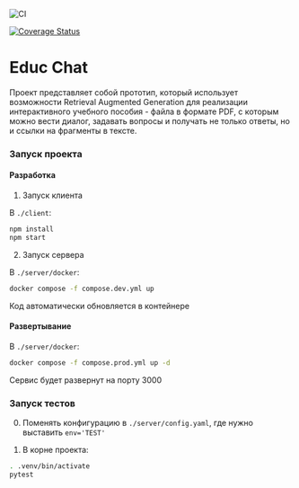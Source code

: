 ![CI](https://github.com/Syrenny/educ/actions/workflows/test.yml/badge.svg)

[![Coverage Status](https://coveralls.io/repos/github/USERNAME/REPO_NAME/badge.svg?branch=main)](https://coveralls.io/github/USERNAME/REPO_NAME?branch=main)

# Educ Chat

Проект представляет собой прототип, который использует возможности Retrieval Augmented Generation для реализации интерактивного учебного пособия - файла в формате PDF, с которым можно вести диалог, задавать вопросы и получать не только ответы, но и ссылки на фрагменты в тексте.

### Запуск проекта

#### Разработка

1. Запуск клиента

В `./client`:

```bash
npm install
npm start
```

2. Запуск сервера

В `./server/docker`:

```bash
docker compose -f compose.dev.yml up
```

Код автоматически обновляется в контейнере

#### Развертывание

В `./server/docker`:

```bash
docker compose -f compose.prod.yml up -d
```

Сервис будет развернут на порту 3000

### Запуск тестов

0. Поменять конфигурацию в `./server/config.yaml`, где нужно выставить `env='TEST'`

1. В корне проекта:

```bash
. .venv/bin/activate
pytest
```
